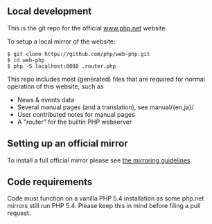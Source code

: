## Local development

This is the git repo for the official www.php.net website.

To setup a local mirror of the website:

    $ git clone https://github.com/php/web-php.git
	$ cd web-php
	$ php -S localhost:8080 .router.php


This repo includes most (generated) files that are required for normal
operation of this website, such as

 - News & events data
 - Several manual pages (and a translation), see manual/{en,ja}/
 - User contributed notes for manual pages
 - A "router" for the builtin PHP webserver


## Setting up an official mirror

To install a full official mirror please see [the mirroring guidelines](http://php.net/mirroring).

## Code requirements

Code must function on a vanilla PHP 5.4 installation as some php.net mirrors still run PHP 5.4.
Please keep this in mind before filing a pull request.
